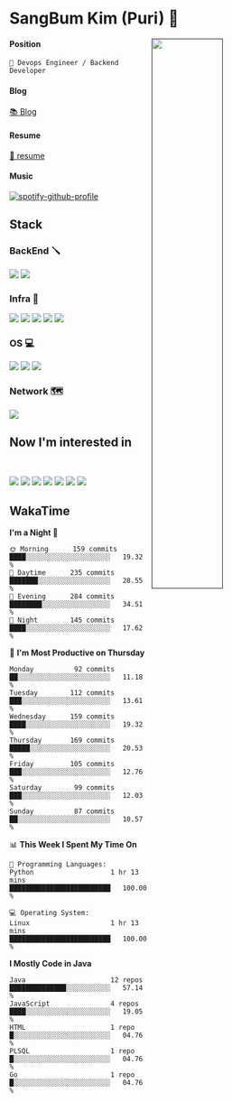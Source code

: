 # SangBum Kim (Puri) :whale2: 


[<img align="right" width="50%" src="https://github-readme-stats-ouuan.vercel.app/api?username=Puri12&theme=gotham&show_icons=true">]()

#### Position
`🔧 Devops Engineer / Backend Developer`

#### Blog
[📚 Blog](https://puri.notion.site/Puri12-s-Blog-2f698ba9ef594b0198d2b3104dd08997)

#### Resume
[🙋 resume](https://github.com/Puri12/resume)

#### Music
[![spotify-github-profile](https://spotify-github-profile.vercel.app/api/view?uid=28ndovcefg2jalcbatcoh4f8z&cover_image=true&theme=natemoo-re&show_offline=false&background_color=000000&bar_color=88ea85&bar_color_cover=false)](https://spotify-github-profile.vercel.app/api/view?uid=28ndovcefg2jalcbatcoh4f8z&redirect=true)

  
## Stack
  
### BackEnd 🪛
<p>
<img src="https://img.shields.io/badge/Spring Boot-6DB33F?style=for-the-badge&logo=Spring Boot&logoColor=white">
<img src="https://img.shields.io/badge/Spring Security-6DB33F?style=for-the-badge&logo=Spring Security&logoColor=white">

### Infra 🧰
<p>
<img src="https://img.shields.io/badge/Docker-2496ED?style=for-the-badge&logo=Docker&logoColor=white">
<img src="https://img.shields.io/badge/GitHub Actions-2088FF?style=for-the-badge&logo=GitHub Actions&logoColor=white">
<img src="https://img.shields.io/badge/Amazon AWS-232F3E?style=for-the-badge&logo=Amazon AWS&logoColor=white">
<img src="https://img.shields.io/badge/Proxmox-E57000?style=for-the-badge&logo=Proxmox&logoColor=white">
<img src="https://img.shields.io/badge/VMware-607078?style=for-the-badge&logo=VMware&logoColor=white">
  
### OS 💻
<p>
<img src="https://img.shields.io/badge/Ubuntu-E95420?style=for-the-badge&logo=Ubuntu&logoColor=white">
<img src="https://img.shields.io/badge/CentOS-262577?style=for-the-badge&logo=CentOS&logoColor=white">
<img src="https://img.shields.io/badge/Arch Linux-1793D1?style=for-the-badge&logo=Arch Linux&logoColor=white">
  
### Network 🗺️
<p>
<img src="https://img.shields.io/badge/Cisco-1BA0D7?style=for-the-badge&logo=Cisco&logoColor=white">
  
## Now I'm interested in
<br>
<p>
<img src="https://img.shields.io/badge/Docker-2496ED?style=for-the-badge&logo=Docker&logoColor=white">
<img src="https://img.shields.io/badge/Kubernetes-326CE5?style=for-the-badge&logo=Kubernetes&logoColor=white">
<img src="https://img.shields.io/badge/GitHub Actions-2088FF?style=for-the-badge&logo=GitHub Actions&logoColor=white">
<img src="https://img.shields.io/badge/Amazon AWS-232F3E?style=for-the-badge&logo=Amazon AWS&logoColor=white">
<img src="https://img.shields.io/badge/Go-00ADD8?style=for-the-badge&logo=Go&logoColor=white">
<img src="https://img.shields.io/badge/Rust-000000?style=for-the-badge&logo=Rust&logoColor=white">
<img src="https://img.shields.io/badge/Terraform-7B42BC?style=for-the-badge&logo=Terraform&logoColor=white">


## WakaTime
<!--START_SECTION:waka-->
**I'm a Night 🦉** 

```text
🌞 Morning      159 commits       ████░░░░░░░░░░░░░░░░░░░░░   19.32 % 
🌆 Daytime      235 commits       ███████░░░░░░░░░░░░░░░░░░   28.55 % 
🌃 Evening      284 commits       ████████░░░░░░░░░░░░░░░░░   34.51 % 
🌙 Night        145 commits       ████░░░░░░░░░░░░░░░░░░░░░   17.62 % 

```
📅 **I'm Most Productive on Thursday** 

```text
Monday          92 commits       ██░░░░░░░░░░░░░░░░░░░░░░░   11.18 % 
Tuesday        112 commits       ███░░░░░░░░░░░░░░░░░░░░░░   13.61 % 
Wednesday      159 commits       ████░░░░░░░░░░░░░░░░░░░░░   19.32 % 
Thursday       169 commits       █████░░░░░░░░░░░░░░░░░░░░   20.53 % 
Friday         105 commits       ███░░░░░░░░░░░░░░░░░░░░░░   12.76 % 
Saturday        99 commits       ███░░░░░░░░░░░░░░░░░░░░░░   12.03 % 
Sunday          87 commits       ██░░░░░░░░░░░░░░░░░░░░░░░   10.57 % 

```


📊 **This Week I Spent My Time On** 

```text
💬 Programming Languages: 
Python                   1 hr 13 mins        █████████████████████████   100.00 % 

💻 Operating System: 
Linux                    1 hr 13 mins        █████████████████████████   100.00 % 

```

**I Mostly Code in Java** 

```text
Java                     12 repos            ██████████████░░░░░░░░░░░   57.14 % 
JavaScript               4 repos             ████░░░░░░░░░░░░░░░░░░░░░   19.05 % 
HTML                     1 repo              █░░░░░░░░░░░░░░░░░░░░░░░░   04.76 % 
PLSQL                    1 repo              █░░░░░░░░░░░░░░░░░░░░░░░░   04.76 % 
Go                       1 repo              █░░░░░░░░░░░░░░░░░░░░░░░░   04.76 % 

```



<!--END_SECTION:waka-->
  
